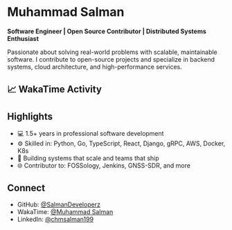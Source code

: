 # Muhammad Salman

**Software Engineer | Open Source Contributor | Distributed Systems Enthusiast**

Passionate about solving real-world problems with scalable, maintainable software. I contribute to open-source projects and specialize in backend systems, cloud architecture, and high-performance services.

## 📈 WakaTime Activity
<!--START_SECTION:waka-->
<!--END_SECTION:waka-->

## Highlights
- 💻 1.5+ years in professional software development
- ⚙️ Skilled in: Python, Go, TypeScript, React, Django, gRPC, AWS, Docker, K8s
- 🧠 Building systems that scale and teams that ship
- 🌐 Contributor to: FOSSology, Jenkins, GNSS-SDR, and more

## Connect
- GitHub: [@SalmanDeveloperz](https://github.com/SalmanDeveloperz)
- WakaTime: [@Muhammad Salman](https://wakatime.com/@948cba93-c82d-413b-ba4d-d858bf62cab3)
- LinkedIn: [@chmsalman199](https://www.linkedin.com/in/chmsalman199/)
